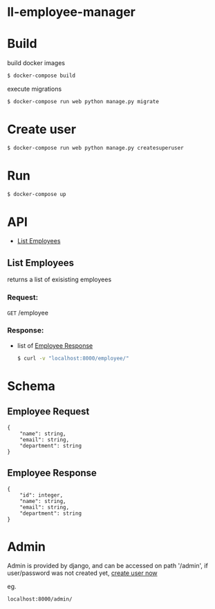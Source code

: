 ll-employee-manager
======================

# Build
build docker images
```sh
$ docker-compose build
```
execute migrations
```sh
$ docker-compose run web python manage.py migrate
```

# Create user
```sh
$ docker-compose run web python manage.py createsuperuser
```

# Run
```sh
$ docker-compose up
```

# API
- [List Employees](#list-employee)

## List Employees
returns a list of exisisting employees

### Request:
`GET` /employee

### Response:
- list of [Employee Response](#employee-response)

	```sh
	$ curl -v "localhost:8000/employee/"
	```

# Schema
## Employee Request

	{
		"name": string,
		"email": string,
		"department": string
	}

## Employee Response

	{
		"id": integer,
		"name": string,
		"email": string,
		"department": string
	}

# Admin
Admin is provided by django, and can be accessed on path '/admin', if user/password was not created yet, [create user now](#create-user)

eg.
```sh
localhost:8000/admin/
```
